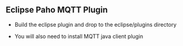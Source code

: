 ## Eclipse Paho MQTT Plugin

- Build the eclipse plugin and drop to the eclipse/plugins directory

- You will also need to install MQTT java client plugin